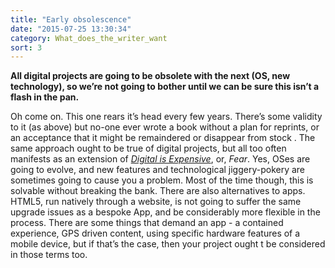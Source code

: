 ```yaml
---
title: "Early obsolescence"
date: "2015-07-25 13:30:34"
category: What_does_the_writer_want
sort: 3
---
```


**All digital projects are going to be obsolete with the next (OS, new
technology), so we’re not going to bother until we can be sure this
isn’t a flash in the pan.**

Oh come on. This one rears it’s head every few years. There’s some
validity to it (as above) but no-one ever wrote a book without a plan
for reprints, or an acceptance that it might be remaindered or disappear
from stock . The same approach ought to be true of digital projects, but
all too often manifests as an extension of *[Digital is Expensive](/What_does_the_writer_want/Expensive.html)*, or,
*Fear*. Yes, OSes are going to evolve, and new features and
technological jiggery-pokery are sometimes going to cause you a problem.
Most of the time though, this is solvable without breaking the bank.
There are also alternatives to apps. HTML5, run natively through a
website, is not going to suffer the same upgrade issues as a bespoke
App, and be considerably more flexible in the process. There are some
things that demand an app - a contained experience, GPS driven content,
using specific hardware features of a mobile device, but if that’s the
case, then your project ought t be considered in those terms too.

